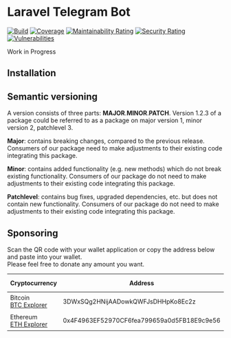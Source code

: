 # Laravel Telegram Bot

[![Build](https://github.com/angelcamposm/laravel-telegram-bot/actions/workflows/build.yml/badge.svg?branch=master)](https://github.com/angelcamposm/laravel-telegram-bot/actions/workflows/build.yml)
[![Coverage](https://sonarcloud.io/api/project_badges/measure?project=angelcamposm_laravel-telegram-bot&metric=coverage)](https://sonarcloud.io/dashboard?id=angelcamposm_laravel-telegram-bot)
[![Maintainability Rating](https://sonarcloud.io/api/project_badges/measure?project=angelcamposm_laravel-telegram-bot&metric=sqale_rating)](https://sonarcloud.io/dashboard?id=angelcamposm_laravel-telegram-bot)
[![Security Rating](https://sonarcloud.io/api/project_badges/measure?project=angelcamposm_laravel-telegram-bot&metric=security_rating)](https://sonarcloud.io/dashboard?id=angelcamposm_laravel-telegram-bot)
[![Vulnerabilities](https://sonarcloud.io/api/project_badges/measure?project=angelcamposm_laravel-telegram-bot&metric=vulnerabilities)](https://sonarcloud.io/dashboard?id=angelcamposm_laravel-telegram-bot)

Work in Progress

## Installation



## Semantic versioning

A version consists of three parts: **MAJOR**.**MINOR**.**PATCH**. Version 1.2.3 of a package could be referred to as a package on major version 1, minor version 2, patchlevel 3.
  
**Major**: contains breaking changes, compared to the previous release. Consumers of our package need to make adjustments to their existing code integrating this package.
  
**Minor**: contains added functionality (e.g. new methods) which do not break existing functionality. Consumers of our package do not need to make adjustments to their existing code integrating this package.
  
**Patchlevel**: contains bug fixes, upgraded dependencies, etc. but does not contain new functionality. Consumers of our package do not need to make adjustments to their existing code integrating this package.

## Sponsoring 

Scan the QR code with your wallet application or copy the address below and paste into your wallet.  
Please feel free to donate any amount you want.

| Cryptocurrency                                                                                                      | Address                                    | QR Code                               |
|---------------------------------------------------------------------------------------------------------------------|--------------------------------------------|---------------------------------------|
| Bitcoin <br> [BTC Explorer](https://www.blockchain.com/btc/address/3DWxSQg2HNijAADowkQWFJsDHHpKo8Ec2z)              | 3DWxSQg2HNijAADowkQWFJsDHHpKo8Ec2z         | <img src="docs/bitcoin_address.png">  |
| Ethereum  <br> [ETH Explorer](https://www.blockchain.com/es/eth/address/0x4F4963EF52970CF6fea799659a0d5FB18E9c9e56) | 0x4F4963EF52970CF6fea799659a0d5FB18E9c9e56 | <img src="docs/ethereum_address.png"> |

